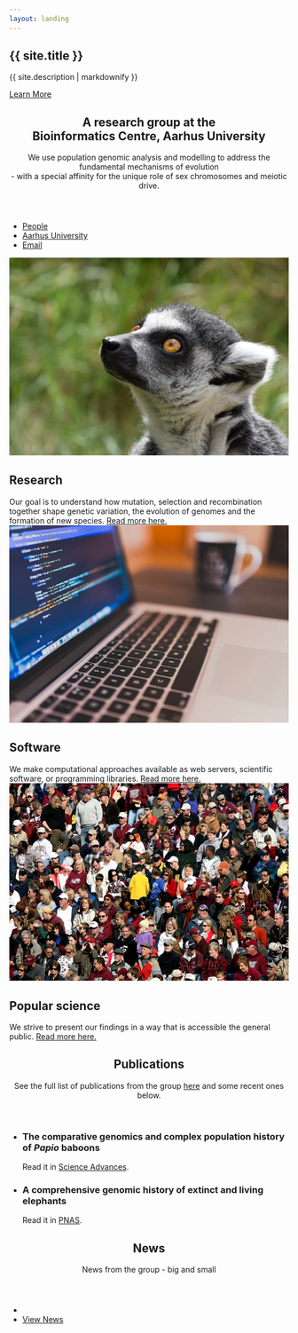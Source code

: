 ```yaml
---
layout: landing
---
```

<!-- Banner -->
<section id="banner">
<div class="inner">
<h2>{{ site.title }}</h2>
<p>{{ site.description | markdownify }}</p>
</div>
<a href="#one" class="more scrolly">Learn More</a>
</section>

<!-- One -->
<section id="one" class="wrapper style1 special">
<div class="inner">
<header class="major">
<h2>A research group at the <br>Bioinformatics Centre, Aarhus University</h2>
<p>We use population genomic analysis and modelling to address the fundamental mechanisms of evolution <br>- with  a special affinity for the unique role of sex chromosomes and meiotic drive.</p>
</header>
</div>
	<ul class="icons major">
	<li><a href="people.html" style="border-bottom-color: transparent;"><span class="icon fa-users major style1"><span class="label">People</span></span></a></li>
	<li><a href="http://www.birc.au.dk" style="border-bottom-color: transparent;"><span class="icon fa-university major style2"><span class="label">Aarhus University</span></span></a></li>
	<li><a href="mailto:kaspermunch@birc.au.dk" style="border-bottom-color: transparent;"><span class="icon fa-envelope-o major style3"><span class="label">Email</span></span></a></li>
	</ul>

</section>

<!-- Two -->
<section id="two" class="wrapper alt style2">
<section class="spotlight">
<div class="image"><img src="images/lemur.png" /></div><div class="content">
<h2>Research</h2>
Our goal is to understand how mutation, selection and recombination together shape genetic variation, the evolution of genomes and the formation of new species. <a href="research.html">Read more here.</a>
</div>
</section>
<section class="spotlight">
<div class="image"><img src="images/laptop_cropped.jpg" /></div><div class="content">
<h2>Software</h2>
We make computational approaches available as web servers, scientific software, or programming libraries. <a href="software.html">Read more here.</a>
</div>
</section>
<section class="spotlight">
<div class="image"><img src="images/public.jpg" /></div><div class="content">
<h2>Popular science</h2>
We strive to present our findings in a way that is accessible the general public. <a href="popular_science.html">Read more here.</a>
</div>
</section>
</section>

<!-- Three -->
<section id="three" class="wrapper style3 special">
<div class="inner">
<header class="major">
<h2>Publications</h2>
<p>See the full list of publications from the group <a href="publications.html">here</a> and some recent ones below.</p>
</header>
<ul class="features">
<li class="icon fa-newspaper-o">
<h3>The comparative genomics and complex population history of <em>Papio</em> baboons</h3>
Read it in <a href="http://advances.sciencemag.org/content/5/1/eaau6947">Science Advances</a>.
</li>
<li class="icon fa-newspaper-o">
<h3>A comprehensive genomic history of extinct and living elephants</h3>
Read it in <a href="https://www.pnas.org/content/115/11/E2566">PNAS</a>.
</li>
</ul>
</div>
</section>

<!-- CTA -->
<section id="cta" class="wrapper style4">
<div class="inner">
<header>
<h2>News</h2>
<p>News from the group - big and small</p>
</header>
<ul class="actions vertical">
<li></li>
<li><a href="news.html" class="button fit">View News</a></li>
</ul>
</div>
</section>
